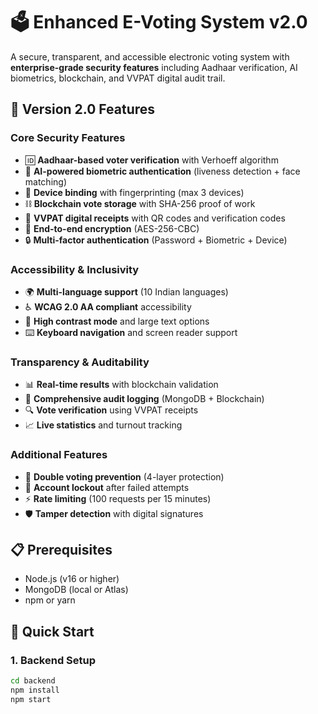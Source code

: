 # 🗳️ Enhanced E-Voting System v2.0

A secure, transparent, and accessible electronic voting system with **enterprise-grade security features** including Aadhaar verification, AI biometrics, blockchain, and VVPAT digital audit trail.

## 🌟 Version 2.0 Features

### Core Security Features
- 🆔 **Aadhaar-based voter verification** with Verhoeff algorithm
- 👤 **AI-powered biometric authentication** (liveness detection + face matching)
- 📱 **Device binding** with fingerprinting (max 3 devices)
- ⛓️ **Blockchain vote storage** with SHA-256 proof of work
- 🧾 **VVPAT digital receipts** with QR codes and verification codes
- 🔐 **End-to-end encryption** (AES-256-CBC)
- 🔒 **Multi-factor authentication** (Password + Biometric + Device)

### Accessibility & Inclusivity
- 🌍 **Multi-language support** (10 Indian languages)
- ♿ **WCAG 2.0 AA compliant** accessibility
- 🎨 **High contrast mode** and large text options
- ⌨️ **Keyboard navigation** and screen reader support

### Transparency & Auditability
- 📊 **Real-time results** with blockchain validation
- 📝 **Comprehensive audit logging** (MongoDB + Blockchain)
- 🔍 **Vote verification** using VVPAT receipts
- 📈 **Live statistics** and turnout tracking

### Additional Features
- 🚫 **Double voting prevention** (4-layer protection)
- 🔄 **Account lockout** after failed attempts
- ⚡ **Rate limiting** (100 requests per 15 minutes)
- 🛡️ **Tamper detection** with digital signatures

## 📋 Prerequisites

- Node.js (v16 or higher)
- MongoDB (local or Atlas)
- npm or yarn

## 🚀 Quick Start

### 1. Backend Setup

```bash
cd backend
npm install
npm start